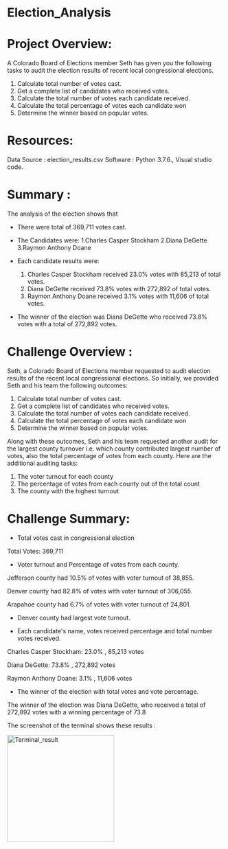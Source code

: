 # Election_Analysis

# Project Overview:
A Colorado Board of Elections member Seth has given you the following tasks to audit the election results of recent local congressional elections. 

1. Calculate total number of votes cast.
2. Get a complete list of candidates who received votes.
3. Calculate the total number of votes each candidate received.
4. Calculate the total percentage of votes each candidate won
5. Determine the winner based on popular votes.

# Resources:
Data Source : election_results.csv
Software : Python 3.7.6., Visual studio code.

# Summary :
The analysis of the election shows that

- There were total of 369,711 votes cast.

- The Candidates were:
  1.Charles Casper Stockham
  2.Diana DeGette
  3.Raymon Anthony Doane
  
- Each candidate results were:
  1. Charles Casper Stockham received 23.0% votes with 85,213 of total votes.
  2. Diana DeGette received 73.8% votes with 272,892 of total votes.
  3. Raymon Anthony Doane received 3.1% votes with 11,606 of total votes.

- The winner of the election was Diana DeGette who received 73.8% votes with a total of 272,892 votes.

# Challenge Overview :
Seth, a Colorado Board of Elections member requested to audit election results of the recent local congressional elections. So initially, we provided Seth and his team the following outcomes:
1. Calculate total number of votes cast.
2. Get a complete list of candidates who received votes.
3. Calculate the total number of votes each candidate received.
4. Calculate the total percentage of votes each candidate won
5. Determine the winner based on popular votes.

Along with these outcomes, Seth and his team requested another audit for the largest county turnover i.e. which county contributed largest number of votes, also the total percentage of votes from each county.
Here are the additional auditing tasks:
1. The voter turnout for each county
2. The percentage of votes from each county out of the total count
3. The county with the highest turnout

# Challenge Summary:

- Total votes cast in congressional election

Total Votes: 369,711

- Voter turnout and Percentage of votes from each county.

Jefferson county had 10.5% of votes with voter turnout of 38,855.

Denver county had 82.8% of votes with voter turnout of 306,055.

Arapahoe county had 6.7% of votes with voter turnout of 24,801.

- Denver county had largest vote turnout.

- Each candidate's name, votes received percentage and total number votes received.

Charles Casper Stockham: 23.0% , 85,213 votes

Diana DeGette: 73.8% , 272,892 votes

Raymon Anthony Doane: 3.1% , 11,606 votes

- The winner of the election with total votes and vote percentage.

The winner of the election was Diana DeGette, who received a total of 272,892 votes with a winning percentage of 73.8


The screenshot of the terminal shows these results :

<img width="249" alt="Terminal_result" src="https://user-images.githubusercontent.com/86980240/133895857-2145964f-b847-4c6a-9dc5-587afcb6993e.png">


